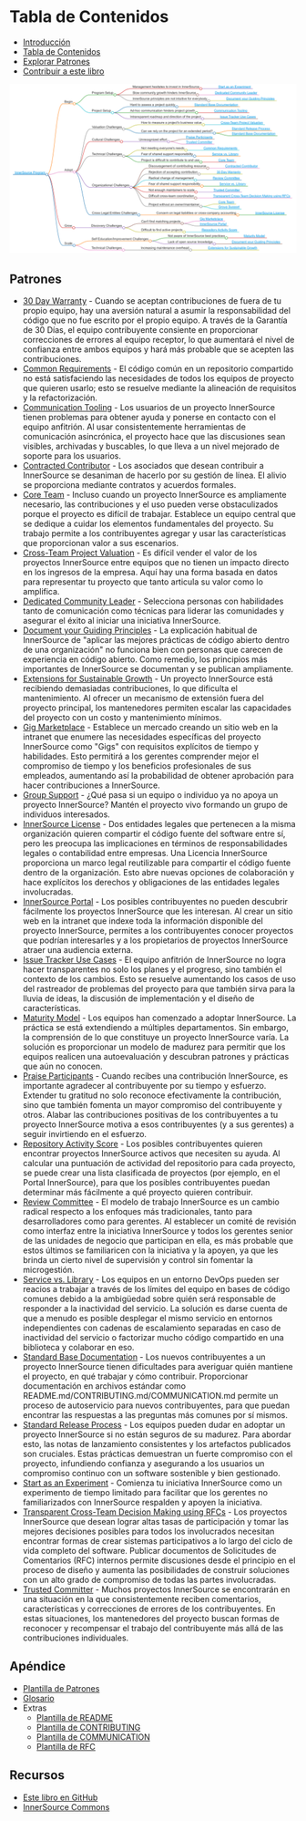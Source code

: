 # Tabla de Contenidos

<!--
Do not edit toc.md directly!!!
Instead edit toc_template.md
-->

<!--
  NOTE:
  Paths in here are relative to this file, and not relative to the root specified in .gitbook.yaml.
-->

* [Introducción](./introduction.md)
* [Tabla de Contenidos](./toc.md)
* [Explorar Patrones](./explore-patterns.md)
* [Contribuir a este libro](./contribute.md)

![Mapa Mental de InnerSource Patterns](../../pattern-categorization/es/innersource-program-mind-map.png)

## Patrones <a id="p"></a>

* [30 Day Warranty](../../translation/es/patterns/30-day-warranty.md) - Cuando se aceptan contribuciones de fuera de tu propio equipo, hay una aversión natural a asumir la responsabilidad del código que no fue escrito por el propio equipo. A través de la Garantía de 30 Días, el equipo contribuyente consiente en proporcionar correcciones de errores al equipo receptor, lo que aumentará el nivel de confianza entre ambos equipos y hará más probable que se acepten las contribuciones.
* [Common Requirements](../../translation/es/patterns/common-requirements.md) - El código común en un repositorio compartido no está satisfaciendo las necesidades de todos los equipos de proyecto que quieren usarlo; esto se resuelve mediante la alineación de requisitos y la refactorización.
* [Communication Tooling](../../translation/es/patterns/communication-tooling.md) - Los usuarios de un proyecto InnerSource tienen problemas para obtener ayuda y ponerse en contacto con el equipo anfitrión. Al usar consistentemente herramientas de comunicación asincrónica, el proyecto hace que las discusiones sean visibles, archivadas y buscables, lo que lleva a un nivel mejorado de soporte para los usuarios.
* [Contracted Contributor](../../translation/es/patterns/contracted-contributor.md) - Los asociados que desean contribuir a InnerSource se desaniman de hacerlo por su gestión de línea. El alivio se proporciona mediante contratos y acuerdos formales.
* [Core Team](../../translation/es/patterns/core-team.md) - Incluso cuando un proyecto InnerSource es ampliamente necesario, las contribuciones y el uso pueden verse obstaculizados porque el proyecto es difícil de trabajar. Establece un equipo central que se dedique a cuidar los elementos fundamentales del proyecto. Su trabajo permite a los contribuyentes agregar y usar las características que proporcionan valor a sus escenarios.
* [Cross-Team Project Valuation](../../translation/es/patterns/crossteam-project-valuation.md) - Es difícil vender el valor de los proyectos InnerSource entre equipos que no tienen un impacto directo en los ingresos de la empresa. Aquí hay una forma basada en datos para representar tu proyecto que tanto articula su valor como lo amplifica.
* [Dedicated Community Leader](../../translation/es/patterns/dedicated-community-leader.md) - Selecciona personas con habilidades tanto de comunicación como técnicas para liderar las comunidades y asegurar el éxito al iniciar una iniciativa InnerSource.
* [Document your Guiding Principles](../../translation/es/patterns/document-your-guiding-principles.md) - La explicación habitual de InnerSource de "aplicar las mejores prácticas de código abierto dentro de una organización" no funciona bien con personas que carecen de experiencia en código abierto. Como remedio, los principios más importantes de InnerSource se documentan y se publican ampliamente.
* [Extensions for Sustainable Growth](../../translation/es/patterns/extensions-for-sustainable-growth.md) - Un proyecto InnerSource está recibiendo demasiadas contribuciones, lo que dificulta el mantenimiento. Al ofrecer un mecanismo de extensión fuera del proyecto principal, los mantenedores permiten escalar las capacidades del proyecto con un costo y mantenimiento mínimos.
* [Gig Marketplace](../../translation/es/patterns/gig-marketplace.md) - Establece un mercado creando un sitio web en la intranet que enumere las necesidades específicas del proyecto InnerSource como "Gigs" con requisitos explícitos de tiempo y habilidades. Esto permitirá a los gerentes comprender mejor el compromiso de tiempo y los beneficios profesionales de sus empleados, aumentando así la probabilidad de obtener aprobación para hacer contribuciones a InnerSource.
* [Group Support](../../translation/es/patterns/group-support.md) - ¿Qué pasa si un equipo o individuo ya no apoya un proyecto InnerSource? Mantén el proyecto vivo formando un grupo de individuos interesados.
* [InnerSource License](../../translation/es/patterns/innersource-license.md) - Dos entidades legales que pertenecen a la misma organización quieren compartir el código fuente del software entre sí, pero les preocupa las implicaciones en términos de responsabilidades legales o contabilidad entre empresas. Una Licencia InnerSource proporciona un marco legal reutilizable para compartir el código fuente dentro de la organización. Esto abre nuevas opciones de colaboración y hace explícitos los derechos y obligaciones de las entidades legales involucradas.
* [InnerSource Portal](../../translation/es/patterns/innersource-portal.md) - Los posibles contribuyentes no pueden descubrir fácilmente los proyectos InnerSource que les interesan. Al crear un sitio web en la intranet que indexe toda la información disponible del proyecto InnerSource, permites a los contribuyentes conocer proyectos que podrían interesarles y a los propietarios de proyectos InnerSource atraer una audiencia externa.
* [Issue Tracker Use Cases](../../translation/es/patterns/issue-tracker.md) - El equipo anfitrión de InnerSource no logra hacer transparentes no solo los planes y el progreso, sino también el contexto de los cambios. Esto se resuelve aumentando los casos de uso del rastreador de problemas del proyecto para que también sirva para la lluvia de ideas, la discusión de implementación y el diseño de características.
* [Maturity Model](../../translation/es/patterns/maturity-model.md) - Los equipos han comenzado a adoptar InnerSource. La práctica se está extendiendo a múltiples departamentos. Sin embargo, la comprensión de lo que constituye un proyecto InnerSource varía. La solución es proporcionar un modelo de madurez para permitir que los equipos realicen una autoevaluación y descubran patrones y prácticas que aún no conocen.
* [Praise Participants](../../translation/es/patterns/praise-participants.md) - Cuando recibes una contribución InnerSource, es importante agradecer al contribuyente por su tiempo y esfuerzo. Extender tu gratitud no solo reconoce efectivamente la contribución, sino que también fomenta un mayor compromiso del contribuyente y otros. Alabar las contribuciones positivas de los contribuyentes a tu proyecto InnerSource motiva a esos contribuyentes (y a sus gerentes) a seguir invirtiendo en el esfuerzo.
* [Repository Activity Score](../../translation/es/patterns/repository-activity-score.md) - Los posibles contribuyentes quieren encontrar proyectos InnerSource activos que necesiten su ayuda. Al calcular una puntuación de actividad del repositorio para cada proyecto, se puede crear una lista clasificada de proyectos (por ejemplo, en el Portal InnerSource), para que los posibles contribuyentes puedan determinar más fácilmente a qué proyecto quieren contribuir.
* [Review Committee](../../translation/es/patterns/review-committee.md) - El modelo de trabajo InnerSource es un cambio radical respecto a los enfoques más tradicionales, tanto para desarrolladores como para gerentes. Al establecer un comité de revisión como interfaz entre la iniciativa InnerSource y todos los gerentes senior de las unidades de negocio que participan en ella, es más probable que estos últimos se familiaricen con la iniciativa y la apoyen, ya que les brinda un cierto nivel de supervisión y control sin fomentar la microgestión.
* [Service vs. Library](../../translation/es/patterns/service-vs-library.md) - Los equipos en un entorno DevOps pueden ser reacios a trabajar a través de los límites del equipo en bases de código comunes debido a la ambigüedad sobre quién será responsable de responder a la inactividad del servicio. La solución es darse cuenta de que a menudo es posible desplegar el mismo servicio en entornos independientes con cadenas de escalamiento separadas en caso de inactividad del servicio o factorizar mucho código compartido en una biblioteca y colaborar en eso.
* [Standard Base Documentation](../../translation/es/patterns/base-documentation.md) - Los nuevos contribuyentes a un proyecto InnerSource tienen dificultades para averiguar quién mantiene el proyecto, en qué trabajar y cómo contribuir. Proporcionar documentación en archivos estándar como README.md/CONTRIBUTING.md/COMMUNICATION.md permite un proceso de autoservicio para nuevos contribuyentes, para que puedan encontrar las respuestas a las preguntas más comunes por sí mismos.
* [Standard Release Process](../../translation/es/patterns/release-process.md) - Los equipos pueden dudar en adoptar un proyecto InnerSource si no están seguros de su madurez. Para abordar esto, las notas de lanzamiento consistentes y los artefactos publicados son cruciales. Estas prácticas demuestran un fuerte compromiso con el proyecto, infundiendo confianza y asegurando a los usuarios un compromiso continuo con un software sostenible y bien gestionado.
* [Start as an Experiment](../../translation/es/patterns/start-as-experiment.md) - Comienza tu iniciativa InnerSource como un experimento de tiempo limitado para facilitar que los gerentes no familiarizados con InnerSource respalden y apoyen la iniciativa.
* [Transparent Cross-Team Decision Making using RFCs](../../translation/es/patterns/transparent-cross-team-decision-making-using-rfcs.md) - Los proyectos InnerSource que desean lograr altas tasas de participación y tomar las mejores decisiones posibles para todos los involucrados necesitan encontrar formas de crear sistemas participativos a lo largo del ciclo de vida completo del software. Publicar documentos de Solicitudes de Comentarios (RFC) internos permite discusiones desde el principio en el proceso de diseño y aumenta las posibilidades de construir soluciones con un alto grado de compromiso de todas las partes involucradas.
* [Trusted Committer](../../translation/es/patterns/trusted-committer.md) - Muchos proyectos InnerSource se encontrarán en una situación en la que consistentemente reciben comentarios, características y correcciones de errores de los contribuyentes. En estas situaciones, los mantenedores del proyecto buscan formas de reconocer y recompensar el trabajo del contribuyente más allá de las contribuciones individuales.

## Apéndice

* [Plantilla de Patrones](../../meta/pattern-template.md)
* [Glosario](../../meta/glossary.md)
* Extras
  * [Plantilla de README](../../translation/es/templates/README-template.md)
  * [Plantilla de CONTRIBUTING](../../translation/es/templates/CONTRIBUTING-template.md)
  * [Plantilla de COMMUNICATION](../../translation/es/templates/COMMUNICATION-template.md)
  * [Plantilla de RFC](../../translation/es/templates/rfc.md)

## Recursos

* [Este libro en GitHub](https://github.com/InnerSourceCommons/InnerSourcePatterns)
* [InnerSource Commons](http://innersourcecommons.org)
